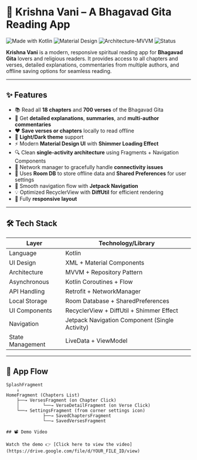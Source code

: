 # 📖 Krishna Vani – A Bhagavad Gita Reading App

![Made with Kotlin](https://img.shields.io/badge/Made%20with-Kotlin-7f52ff.svg)
![Material Design](https://img.shields.io/badge/UI-Material%20Design-blue)
![Architecture-MVVM](https://img.shields.io/badge/Architecture-MVVM-green)
![Status](https://img.shields.io/badge/Status-Active-brightgreen)

**Krishna Vani** is a modern, responsive spiritual reading app for **Bhagavad Gita** lovers and religious readers. It provides access to all chapters and verses, detailed explanations, commentaries from multiple authors, and offline saving options for seamless reading.

---

## ✨ Features

- 📚 Read all **18 chapters** and **700 verses** of the Bhagavad Gita
- 📖 Get **detailed explanations**, **summaries**, and **multi-author commentaries**
- ❤️ **Save verses or chapters** locally to read offline
- 🌙 **Light/Dark theme** support
- ⚡ Modern **Material Design UI** with **Shimmer Loading Effect**
- 🔍 Clean **single-activity architecture** using Fragments + Navigation Components
- 📶 Network manager to gracefully handle **connectivity issues**
- 💾 Uses **Room DB** to store offline data and **Shared Preferences** for user settings
- 🧭 Smooth navigation flow with **Jetpack Navigation**
- 💡 Optimized RecyclerView with **DiffUtil** for efficient rendering
- 📱 Fully **responsive layout**

---

## 🛠️ Tech Stack

| Layer            | Technology/Library                          |
|------------------|---------------------------------------------|
| Language         | Kotlin                                       |
| UI Design        | XML + Material Components                   |
| Architecture     | MVVM + Repository Pattern                   |
| Asynchronous     | Kotlin Coroutines + Flow                    |
| API Handling     | Retrofit + NetworkManager                   |
| Local Storage    | Room Database + SharedPreferences           |
| UI Components    | RecyclerView + DiffUtil + Shimmer Effect    |
| Navigation       | Jetpack Navigation Component (Single Activity) |
| State Management | LiveData + ViewModel                        |

---

## 📲 App Flow

```text
SplashFragment
    ↓
HomeFragment (Chapters List)
    ├──→ VersesFragment (on Chapter Click)
    │         └──→ VerseDetailFragment (on Verse Click)
    └──→ SettingsFragment (from corner settings icon)
              ├──→ SavedChaptersFragment
              └──→ SavedVersesFragment

## 📽️ Demo Video

Watch the demo 👉 [Click here to view the video](https://drive.google.com/file/d/YOUR_FILE_ID/view)

